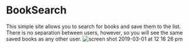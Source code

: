 # BookSearch
This simple site allows you to search for books and save them to the list. There is no separation between users, however, so you will see the same saved books as any other user. 
![screen shot 2019-03-01 at 12 16 26 pm](https://user-images.githubusercontent.com/36722674/53663939-f3962e00-3c1b-11e9-84d8-a2e403c95702.png)

